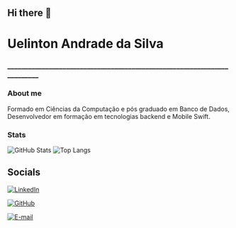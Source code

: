 ## Hi there 👋

<!--
**uelintonn/uelintonn** is a ✨ _special_ ✨ repository because its `README.md` (this file) appears on your GitHub profile.

Here are some ideas to get you started:

- 🔭 I’m currently working on ...
- 🌱 I’m currently learning ...
- 👯 I’m looking to collaborate on ...
- 🤔 I’m looking for help with ...
- 💬 Ask me about ...
- 📫 How to reach me: ...
- 😄 Pronouns: ...
- ⚡ Fun fact: ...
-->

# Uelinton Andrade da Silva
### _________________________________________________________________________

### About me
Formado em Ciências da Computação e pós graduado em Banco de Dados, Desenvolvedor em formação em tecnologias backend e Mobile Swift.

### Stats
![GitHub Stats](https://github-readme-stats.vercel.app/api?username=uelintonn&theme=transparent&bg_color=000&border_color=30A3DC&show_icons=true&icon_color=30A3DC&title_color=E94D5F&text_color=FFF)
![Top Langs](https://github-readme-stats-git-masterrstaa-rickstaa.vercel.app/api/top-langs/?username=uelintonn&bg_color=000&border_color=30A3DC&title_color=E94D5F&text_color=FFF)

## Socials 

[![LinkedIn](https://img.shields.io/badge/LinkedIn-000?style=for-the-badge&logo=linkedin&logoColor=0E76A8)](www.linkedin.com/in/uelinton-andrade/)

[![GitHub](https://img.shields.io/badge/GitHbt-000?style=for-the-badge&logo=github&logoColor=white)](+https://github.com/uelintonn)

[![E-mail](https://img.shields.io/badge/-Email-000?style=for-the-badge&logo=microsoft-outlook&logoColor=007BFF)](mailto:uelintonn@gmail.com)
